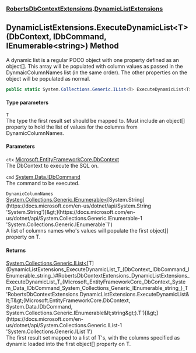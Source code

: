 ### [RobertsDbContextExtensions](RobertsDbContextExtensions 'RobertsDbContextExtensions').[DynamicListExtensions](DynamicListExtensions 'RobertsDbContextExtensions.DynamicListExtensions')
## DynamicListExtensions.ExecuteDynamicList&lt;T&gt;(DbContext, IDbCommand, IEnumerable&lt;string&gt;) Method
A dynamic list is a regular POCO object with one property defined
as an object[]. This array will be populated with column values
as passed in the DynmaicColumnNames list (in the same order). The
other properties on the object will be populated as normal.
```csharp
public static System.Collections.Generic.IList<T> ExecuteDynamicList<T>(this Microsoft.EntityFrameworkCore.DbContext ctx, System.Data.IDbCommand cmd, System.Collections.Generic.IEnumerable<string> DynamicColumnNames);
```
#### Type parameters
<a name='RobertsDbContextExtensions_DynamicListExtensions_ExecuteDynamicList_T_(Microsoft_EntityFrameworkCore_DbContext_System_Data_IDbCommand_System_Collections_Generic_IEnumerable_string_)_T'></a>
`T`  
The type the first result set should be mapped to. Must include an object[] property to 
            hold the list of values for the columns from DynamicColumnNames.
  
#### Parameters
<a name='RobertsDbContextExtensions_DynamicListExtensions_ExecuteDynamicList_T_(Microsoft_EntityFrameworkCore_DbContext_System_Data_IDbCommand_System_Collections_Generic_IEnumerable_string_)_ctx'></a>
`ctx` [Microsoft.EntityFrameworkCore.DbContext](https://docs.microsoft.com/en-us/dotnet/api/Microsoft.EntityFrameworkCore.DbContext 'Microsoft.EntityFrameworkCore.DbContext')  
The DbContext to execute the SQL on.
  
<a name='RobertsDbContextExtensions_DynamicListExtensions_ExecuteDynamicList_T_(Microsoft_EntityFrameworkCore_DbContext_System_Data_IDbCommand_System_Collections_Generic_IEnumerable_string_)_cmd'></a>
`cmd` [System.Data.IDbCommand](https://docs.microsoft.com/en-us/dotnet/api/System.Data.IDbCommand 'System.Data.IDbCommand')  
The command to be executed.
  
<a name='RobertsDbContextExtensions_DynamicListExtensions_ExecuteDynamicList_T_(Microsoft_EntityFrameworkCore_DbContext_System_Data_IDbCommand_System_Collections_Generic_IEnumerable_string_)_DynamicColumnNames'></a>
`DynamicColumnNames` [System.Collections.Generic.IEnumerable&lt;](https://docs.microsoft.com/en-us/dotnet/api/System.Collections.Generic.IEnumerable-1 'System.Collections.Generic.IEnumerable`1')[System.String](https://docs.microsoft.com/en-us/dotnet/api/System.String 'System.String')[&gt;](https://docs.microsoft.com/en-us/dotnet/api/System.Collections.Generic.IEnumerable-1 'System.Collections.Generic.IEnumerable`1')  
A list of columns names who's values will populate
            the first object[] property on T.
  
#### Returns
[System.Collections.Generic.IList&lt;](https://docs.microsoft.com/en-us/dotnet/api/System.Collections.Generic.IList-1 'System.Collections.Generic.IList`1')[T](DynamicListExtensions_ExecuteDynamicList_T_(DbContext_IDbCommand_IEnumerable_string_)#RobertsDbContextExtensions_DynamicListExtensions_ExecuteDynamicList_T_(Microsoft_EntityFrameworkCore_DbContext_System_Data_IDbCommand_System_Collections_Generic_IEnumerable_string_)_T 'RobertsDbContextExtensions.DynamicListExtensions.ExecuteDynamicList&lt;T&gt;(Microsoft.EntityFrameworkCore.DbContext, System.Data.IDbCommand, System.Collections.Generic.IEnumerable&lt;string&gt;).T')[&gt;](https://docs.microsoft.com/en-us/dotnet/api/System.Collections.Generic.IList-1 'System.Collections.Generic.IList`1')  
The first result set mapped to a list of T's, with the columns
            specified as dynamic loaded into the first object[] property on T.
            

